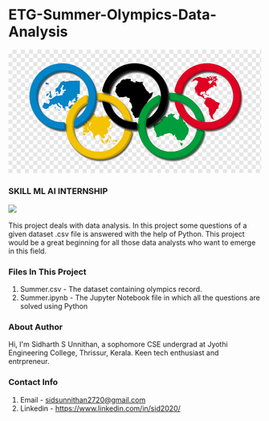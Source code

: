 # ETG-Summer-Olympics-Data-Analysis

<img src = "images/olympics.png">

### SKILL ML AI INTERNSHIP

<img src = "https://www.elitetechnogroups.com/images/logo.png">

This project deals with data analysis. In this project some questions of a given dataset .csv file is answered with the help of Python. This project would be a great beginning for 
all those data analysts who want to emerge in this field.


### Files In  This Project

1. Summer.csv - The dataset containing olympics record.
2. Summer.ipynb - The Jupyter Notebook file in which all the questions are solved using Python

### About Author
Hi, I'm Sidharth S Unnithan, a sophomore CSE undergrad at Jyothi Engineering College, Thrissur, Kerala. Keen tech enthusiast and entrpreneur.

### Contact Info

1. Email - sidsunnithan2720@gmail.com
2. Linkedin - https://www.linkedin.com/in/sid2020/
